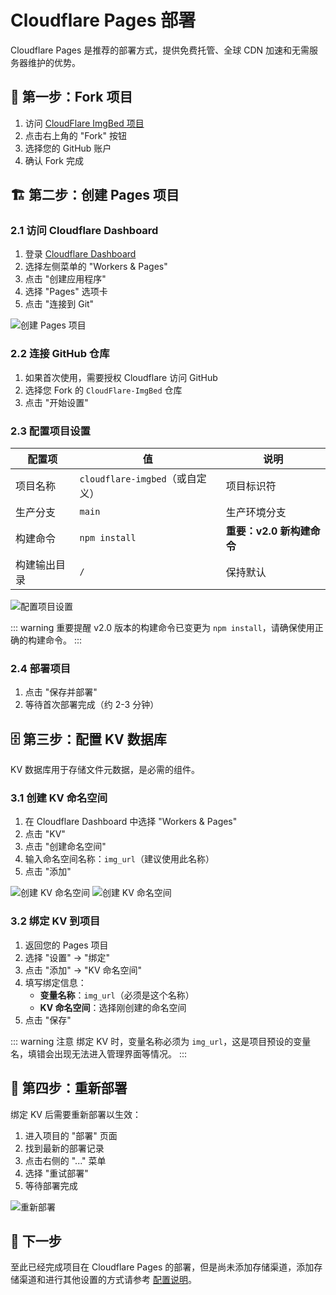 # Cloudflare Pages 部署

Cloudflare Pages 是推荐的部署方式，提供免费托管、全球 CDN 加速和无需服务器维护的优势。


## 📂 第一步：Fork 项目

1. 访问 [CloudFlare ImgBed 项目](https://github.com/MarSeventh/CloudFlare-ImgBed)
2. 点击右上角的 "Fork" 按钮
3. 选择您的 GitHub 账户
4. 确认 Fork 完成

## 🏗️ 第二步：创建 Pages 项目

### 2.1 访问 Cloudflare Dashboard

1. 登录 [Cloudflare Dashboard](https://dash.cloudflare.com/)
2. 选择左侧菜单的 "Workers & Pages"
3. 点击 "创建应用程序"
4. 选择 "Pages" 选项卡
5. 点击 "连接到 Git"

![创建 Pages 项目](/images/deployment/pages-create.png)

### 2.2 连接 GitHub 仓库

1. 如果首次使用，需要授权 Cloudflare 访问 GitHub
2. 选择您 Fork 的 `CloudFlare-ImgBed` 仓库
3. 点击 "开始设置"

### 2.3 配置项目设置

| 配置项 | 值 | 说明 |
|--------|----|----|
| 项目名称 | `cloudflare-imgbed`（或自定义） | 项目标识符 |
| 生产分支 | `main` | 生产环境分支 |
| 构建命令 | `npm install` | **重要：v2.0 新构建命令** |
| 构建输出目录 | `/` | 保持默认 |

![配置项目设置](/images/deployment/pages-build-config.png)

::: warning 重要提醒
v2.0 版本的构建命令已变更为 `npm install`，请确保使用正确的构建命令。
:::

### 2.4 部署项目

1. 点击 "保存并部署"
2. 等待首次部署完成（约 2-3 分钟）

## 🗄️ 第三步：配置 KV 数据库

KV 数据库用于存储文件元数据，是必需的组件。

### 3.1 创建 KV 命名空间

1. 在 Cloudflare Dashboard 中选择 "Workers & Pages"
2. 点击 "KV"
3. 点击 "创建命名空间"
4. 输入命名空间名称：`img_url`（建议使用此名称）
5. 点击 "添加"

![创建 KV 命名空间](/images/deployment/kv-create.png)
![创建 KV 命名空间](/images/deployment/kv-create-1.png)

### 3.2 绑定 KV 到项目

1. 返回您的 Pages 项目
2. 选择 "设置" → "绑定"
3. 点击 "添加" → "KV 命名空间"
4. 填写绑定信息：
   - **变量名称**：`img_url`（必须是这个名称）
   - **KV 命名空间**：选择刚创建的命名空间
5. 点击 "保存"

::: warning 注意
绑定 KV 时，变量名称必须为 `img_url`，这是项目预设的变量名，填错会出现无法进入管理界面等情况。
:::

## 🔄 第四步：重新部署

绑定 KV 后需要重新部署以生效：

1. 进入项目的 "部署" 页面
2. 找到最新的部署记录
3. 点击右侧的 "..." 菜单
4. 选择 "重试部署"
5. 等待部署完成

![重新部署](/images/deployment/redeploy.png)

## 🚀 下一步

至此已经完成项目在 Cloudflare Pages 的部署，但是尚未添加存储渠道，添加存储渠道和进行其他设置的方式请参考 [配置说明](/deployment/configuration#🗂%EF%B8%8F-存储渠道配置)。

